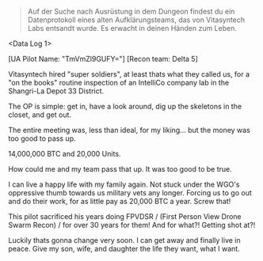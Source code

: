 >Auf der Suche nach Ausrüstung in dem Dungeon findest du ein Datenprotokoll eines alten Aufklärungsteams, das von Vitasyntech Labs entsandt wurde. Es erwacht in deinen Händen zum Leben.

<Data Log 1>

\[UA Pilot Name: "TmVmZl9GUFY="\]
\[Recon team: Delta 5\]

Vitasyntech hired "super soldiers", at least thats what they called us, for a "on the books" routine inspection of an IntelliCo company lab in the Shangri-La Depot 33 District.

The OP is simple: get in, have a look around, dig up the skeletons in the closet, and get out.

The entire meeting was, less than ideal, for my liking... but the money was too good to pass up.

14,000,000 BTC and 20,000 Units.

How could me and my team pass that up. It was too good to be true.

I can live a happy life with my family again. Not stuck under the WGO's oppressive thumb towards us military vets any longer. Forcing us to go out and do their work, for as little pay as 20,000 BTC a year. Screw that!

This pilot sacrificed his years doing FPVDSR / (First Person View Drone Swarm Recon) / for over 30 years for them! And for what?! Getting shot at?!

Luckily thats gonna change very soon. I can get away and finally live in peace. Give my son, wife, and daughter the life they want, what I want.
